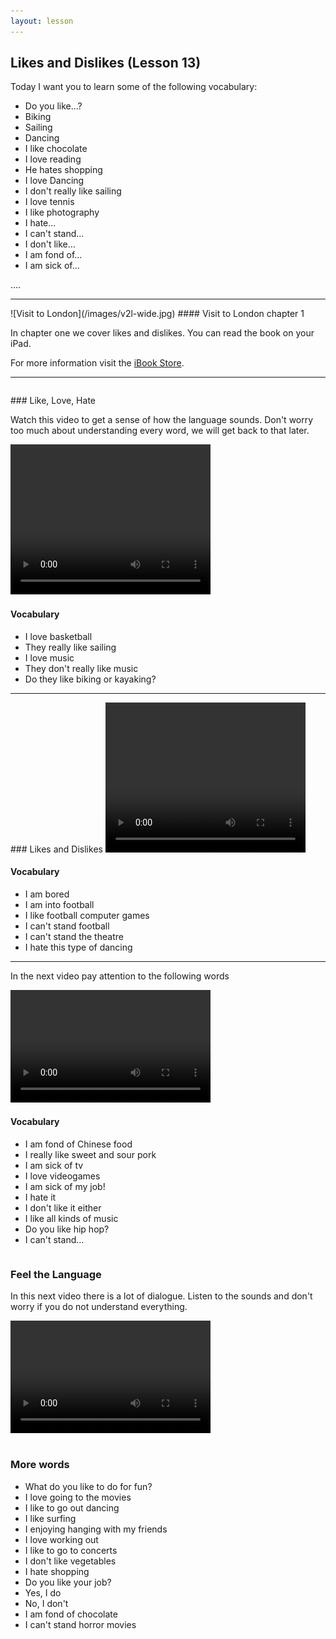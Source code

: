 ```yaml
---
layout: lesson
---
```

## Likes and Dislikes  (Lesson 13)


Today I want you to learn some of the following vocabulary:

* Do you like...?
* Biking 
* Sailing 
* Dancing 
* I like chocolate
* I love reading
* He hates shopping 
* I love Dancing
* I don't really like sailing
* I love tennis 
* I like photography
* I hate...
* I can't stand... 
* I don't like...
* I am fond of...
* I am sick of...


….

<hr>
![Visit to London](/images/v2l-wide.jpg)
#### Visit to London chapter 1

In chapter one we cover likes and dislikes. 
You can read the book on your iPad.

For more information visit the [iBook Store](https://itunes.apple.com/us/book/portuguese-for-travelers/id568515833).

<hr>

<hr style="page-break-before:always;height:0;">
### Like, Love, Hate

Watch this video to get a sense of how the language sounds. Don't worry too much about understanding every word, we will get back to that later.


<video width="320" height="240" preload="none">
    <source type="video/youtube" src="http://www.youtube.com/watch?v=NWnECLAIDVQ" />
</video>

#### Vocabulary

* I love basketball
* They really like sailing
* I love music
* They don't really like music
* Do they like biking or kayaking? 

<hr>
### Likes and Dislikes 

<video width="320" height="240" preload="none">
    <source type="video/youtube" src="http://www.youtube.com/watch?v=T5SKbwkNvXc" />
</video>

#### Vocabulary

* I am bored
* I am into football
* I like football computer games
* I can't stand football
* I can't stand the theatre
* I hate this type of dancing

<hr>

In the next video pay attention to the following words


<video width="320" height="180" preload="none">
    <source type="video/youtube" src="http://www.youtube.com/watch?v=WSwKvSsDSmg" />
</video>

#### Vocabulary

* I am fond of Chinese food 
* I really like sweet and sour pork
* I am sick of tv
* I love videogames
* I am sick of my job! 
* I hate it 
* I don't like it either
* I like all kinds of music
* Do you like hip hop? 
* I can't stand...

<hr style="page-break-before:always;height:0;">

### Feel the Language

In this next video there is a lot of dialogue. 
Listen to the sounds and don't worry if you do not understand everything.

<video width="320" height="180" preload="none">
    <source type="video/youtube" src="http://www.youtube.com/watch?v=j28nFbKSVHM" />
</video>


<hr style="page-break-before:always;height:0;">

### More words

* What do you like to do for fun? 
* I love going to the movies 
* I like to go out dancing 
* I like surfing 
* I enjoying hanging with my friends 
* I love working out 
* I like to go to concerts 
* I don't like vegetables 
* I hate shopping 
* Do you like your job? 
* Yes, I do
* No, I don't 
* I am fond of chocolate
* I can't stand horror movies





